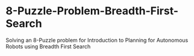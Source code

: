 # 8-Puzzle-Problem-Breadth-First-Search
Solving an 8-Puzzle problem for Introduction to Planning for Autonomous Robots using Breadth First Search

